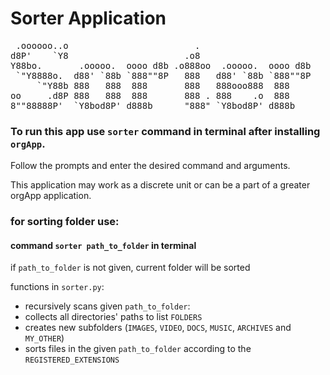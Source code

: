# Sorter Application
<pre>
 .oooooo..o                        .                      
d8P'    `Y8                      .o8                      
Y88bo.       .ooooo.  oooo d8b .o888oo  .ooooo.  oooo d8b 
 `"Y8888o.  d88' `88b `888""8P   888   d88' `88b `888""8P 
     `"Y88b 888   888  888       888   888ooo888  888     
oo     .d8P 888   888  888       888 . 888    .o  888     
8""88888P'  `Y8bod8P' d888b      "888" `Y8bod8P' d888b    
</pre>

### To run this app use `sorter` command in terminal after installing `orgApp`.

Follow the prompts and enter the desired command and arguments.

This application may work as a discrete unit or can be 
a part of a greater orgApp application.

### for sorting folder use:

#### command `sorter path_to_folder` in terminal

if `path_to_folder` is not given, current folder will be sorted

functions in `sorter.py`: 
* recursively scans given `path_to_folder`:
* collects all directories' paths to list `FOLDERS`
* creates new subfolders (`IMAGES`, `VIDEO`, `DOCS`, `MUSIC`, `ARCHIVES` and `MY_OTHER`)
* sorts files in the given `path_to_folder` according to the `REGISTERED_EXTENSIONS`
<br>
<br>